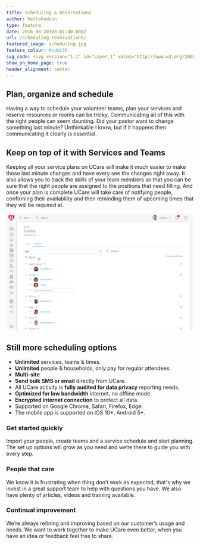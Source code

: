 ```yaml
---
title: Scheduling & Reservations
author: hellohudson
type: feature
date: 2016-08-20T05:01:40.000Z
url: /scheduling-reservations/
featured_image: scheduling.jpg
feature_colour: #cddc39
svg_code: <svg version="1.1" id="Layer_1" xmlns="http://www.w3.org/2000/svg" xmlns:xlink="http://www.w3.org/1999/xlink" x="0px" y="0px" viewBox="0 0 24 24" style="enable-background:new 0 0 24 24;" xml:space="preserve"><g id="Layer_2"><g id="New_icons"> <polyline class="st0" points="18,11.5 10.5,19.5 7,16 "/> <polyline class="st0" points="4.5,2.5 0.5,2.5 0.5,23.5 23.5,23.5 23.5,2.5 19.5,2.5 "/> <rect x="4.5" y="0.5" class="st0" width="3" height="4"/> <rect x="16.5" y="0.5" class="st0" width="3" height="4"/> <line class="st0" x1="7.5" y1="2.5" x2="16.5" y2="2.5"/> <line class="st0" x1="0.5" y1="7.5" x2="23.5" y2="7.5"/> </g></g></svg>
show_on_home_page: true
header_alignment: center
---
```


## Plan, organize and schedule

Having a way to schedule your volunteer teams, plan your services and reserve resources or rooms can be tricky. Communicating all of this with the right people can seem daunting. Did your pastor want to change something last minute? Unthinkable I know, but if it happens then communicating it clearly is essential.

## Keep on top of it with Services and Teams

Keeping all your service plans on UCare will make it much easier to make those last minute changes and have every see the changes right away. It also allows you to track the skills of your team members so that you can be sure that the right people are assigned to the positions that need filling. And once your plan is complete UCare will take care of notifying people, confirming their availability and then reminding them of upcoming times that they will be required at.

![](services.png)

## Still more scheduling options

*   **Unlimited** services, teams & times.
*   **Unlimited** people & households, only pay for regular attendees.
*   **Multi-site**
*   **Send bulk SMS or email** directly from UCare.
*   All UCare activity is **fully audited for data privacy** reporting needs.
*   **Optimized for low bandwidth** internet, no offline mode.
*   **Encrypted internet connection** to protect all data.
*   Supported on Google Chrome, Safari, Firefox, Edge.
*   The mobile app is supported on iOS 10+, Android 5+.

### Get started quickly

Import your people, create teams and a service schedule and start planning. The set up options will grow as you need and we’re there to guide you with every step.

### People that care

We know it is frustrating when thing don’t work as expected, that's why we invest in a great support team to help with questions you have. We also have plenty of articles, videos and training available.

### Continual improvement

We’re always refining and improving based on our customer’s usage and needs. We want to work together to make UCare even better, when you have an idea or feedback feel free to share.